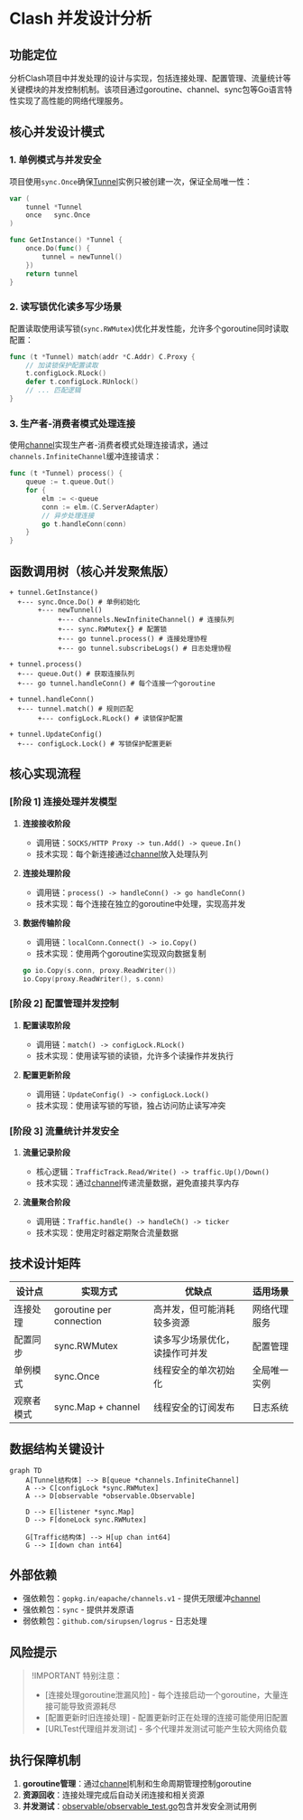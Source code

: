 # Clash 并发设计分析

## 功能定位
分析Clash项目中并发处理的设计与实现，包括连接处理、配置管理、流量统计等关键模块的并发控制机制。该项目通过goroutine、channel、sync包等Go语言特性实现了高性能的网络代理服务。

## 核心并发设计模式

### 1. 单例模式与并发安全
项目使用`sync.Once`确保[Tunnel](file:///C:/go-pj/clash-read/tunnel/tunnel.go#L36-L50)实例只被创建一次，保证全局唯一性：

```go
var (
    tunnel *Tunnel
    once   sync.Once
)

func GetInstance() *Tunnel {
    once.Do(func() {
        tunnel = newTunnel()
    })
    return tunnel
}
```

### 2. 读写锁优化读多写少场景
配置读取使用读写锁(`sync.RWMutex`)优化并发性能，允许多个goroutine同时读取配置：

```go
func (t *Tunnel) match(addr *C.Addr) C.Proxy {
    // 加读锁保护配置读取
    t.configLock.RLock()
    defer t.configLock.RUnlock()
    // ... 匹配逻辑
}
```

### 3. 生产者-消费者模式处理连接
使用[channel](file:///C:/go-pj/clash-read/tunnel/tunnel.go#L41-L41)实现生产者-消费者模式处理连接请求，通过`channels.InfiniteChannel`缓冲连接请求：

```go
func (t *Tunnel) process() {
    queue := t.queue.Out()
    for {
        elm := <-queue
        conn := elm.(C.ServerAdapter)
        // 异步处理连接
        go t.handleConn(conn)
    }
}
```

## 函数调用树（核心并发聚焦版）

```
+ tunnel.GetInstance()
  +--- sync.Once.Do() # 单例初始化
       +--- newTunnel()
            +--- channels.NewInfiniteChannel() # 连接队列
            +--- sync.RWMutex{} # 配置锁
            +--- go tunnel.process() # 连接处理协程
            +--- go tunnel.subscribeLogs() # 日志处理协程

+ tunnel.process()
  +--- queue.Out() # 获取连接队列
  +--- go tunnel.handleConn() # 每个连接一个goroutine

+ tunnel.handleConn()
  +--- tunnel.match() # 规则匹配
       +--- configLock.RLock() # 读锁保护配置

+ tunnel.UpdateConfig()
  +--- configLock.Lock() # 写锁保护配置更新
```

## 核心实现流程

### [阶段 1] 连接处理并发模型
1. **连接接收阶段**
   - 调用链：`SOCKS/HTTP Proxy -> tun.Add() -> queue.In()`
   - 技术实现：每个新连接通过[channel](file:///C:/go-pj/clash-read/tunnel/tunnel.go#L41-L41)放入处理队列

2. **连接处理阶段**
   - 调用链：`process() -> handleConn() -> go handleConn()`
   - 技术实现：每个连接在独立的goroutine中处理，实现高并发

3. **数据传输阶段**
   - 调用链：`localConn.Connect() -> io.Copy()`
   - 技术实现：使用两个goroutine实现双向数据复制
   ```go
   go io.Copy(s.conn, proxy.ReadWriter())
   io.Copy(proxy.ReadWriter(), s.conn)
   ```

### [阶段 2] 配置管理并发控制
1. **配置读取阶段**
   - 调用链：`match() -> configLock.RLock()`
   - 技术实现：使用读写锁的读锁，允许多个读操作并发执行

2. **配置更新阶段**
   - 调用链：`UpdateConfig() -> configLock.Lock()`
   - 技术实现：使用读写锁的写锁，独占访问防止读写冲突

### [阶段 3] 流量统计并发安全
1. **流量记录阶段**
   - 核心逻辑：`TrafficTrack.Read/Write() -> traffic.Up()/Down()`
   - 技术实现：通过[channel](file:///C:/go-pj/clash-read/tunnel/tunnel.go#L41-L41)传递流量数据，避免直接共享内存

2. **流量聚合阶段**
   - 调用链：`Traffic.handle() -> handleCh() -> ticker`
   - 技术实现：使用定时器定期聚合流量数据

## 技术设计矩阵

| 设计点 | 实现方式 | 优缺点 | 适用场景 |
|--------|----------|--------|----------|
| 连接处理 | goroutine per connection | 高并发，但可能消耗较多资源 | 网络代理服务 |
| 配置同步 | sync.RWMutex | 读多写少场景优化，读操作可并发 | 配置管理 |
| 单例模式 | sync.Once | 线程安全的单次初始化 | 全局唯一实例 |
| 观察者模式 | sync.Map + channel | 线程安全的订阅发布 | 日志系统 |

## 数据结构关键设计

```mermaid
graph TD
    A[Tunnel结构体] --> B[queue *channels.InfiniteChannel]
    A --> C[configLock *sync.RWMutex]
    A --> D[observable *observable.Observable]
    
    D --> E[listener *sync.Map]
    D --> F[doneLock sync.RWMutex]
    
    G[Traffic结构体] --> H[up chan int64]
    G --> I[down chan int64]
```

## 外部依赖

- 强依赖包：`gopkg.in/eapache/channels.v1` - 提供无限缓冲[channel](file:///C:/go-pj/clash-read/tunnel/tunnel.go#L41-L41)
- 强依赖包：`sync` - 提供并发原语
- 弱依赖包：`github.com/sirupsen/logrus` - 日志处理

## 风险提示

> !IMPORTANT 特别注意：
> - [连接处理goroutine泄漏风险] - 每个连接启动一个goroutine，大量连接可能导致资源耗尽
> - [配置更新时旧连接处理] - 配置更新时正在处理的连接可能使用旧配置
> - [URLTest代理组并发测试] - 多个代理并发测试可能产生较大网络负载

## 执行保障机制

1. **goroutine管理**：通过[channel](file:///C:/go-pj/clash-read/tunnel/tunnel.go#L41-L41)机制和生命周期管理控制goroutine
2. **资源回收**：连接处理完成后自动关闭连接和相关资源
3. **并发测试**：[observable/observable_test.go](file:///C:/go-pj/clash-read/observable/observable_test.go)包含并发安全测试用例